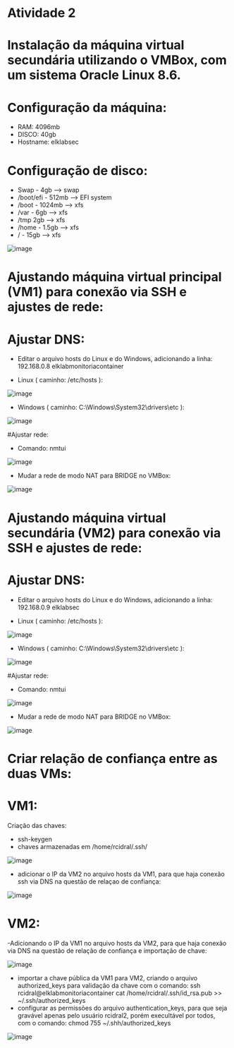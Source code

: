 # Atividade 2

# Instalação da máquina virtual secundária utilizando o VMBox, com um sistema Oracle Linux 8.6.

# Configuração da máquina:
-	RAM: 4096mb
-	DISCO: 40gb
-	Hostname: elklabsec

# Configuração de disco:
-	Swap - 4gb --> swap
-	/boot/efi - 512mb --> EFI system
-	/boot - 1024mb --> xfs
-	/var - 6gb --> xfs
-	/tmp 2gb --> xfs
-	/home - 1.5gb --> xfs
-	/ - 15gb --> xfs

![image](https://user-images.githubusercontent.com/108689845/180467911-89067c7d-69ed-4ca0-886e-8f341941a946.png)

# Ajustando máquina virtual principal (VM1) para conexão via SSH e ajustes de rede:

# Ajustar DNS:
-	Editar o arquivo hosts do Linux e do Windows, adicionando a linha: 192.168.0.8 elklabmonitoriacontainer

- Linux ( caminho: /etc/hosts ):

![image](https://user-images.githubusercontent.com/108689845/180335230-af577e3d-b6a5-4003-9d35-a99284e66972.png)

- Windows ( caminho: C:\Windows\System32\drivers\etc ): 

![image](https://user-images.githubusercontent.com/108689845/180335248-b18b591f-a5c9-4cf5-96dd-479b654af721.png)

#Ajustar rede:
- Comando: nmtui

![image](https://user-images.githubusercontent.com/108689845/180335266-da197ff6-6f78-4dfb-8743-243a7cffdccc.png)

- Mudar a rede de modo NAT para BRIDGE no VMBox:

![image](https://user-images.githubusercontent.com/108689845/180335318-8d3997d3-33aa-4106-a2e2-888b36eb9d38.png)

# Ajustando máquina virtual secundária (VM2) para conexão via SSH e ajustes de rede:

# Ajustar DNS:
-	Editar o arquivo hosts do Linux e do Windows, adicionando a linha: 192.168.0.9 elklabsec

- Linux ( caminho: /etc/hosts ):

![image](https://user-images.githubusercontent.com/108689845/180335481-37583712-d0e9-4807-8c23-d2cedde44269.png)

- Windows ( caminho: C:\Windows\System32\drivers\etc ): 

![image](https://user-images.githubusercontent.com/108689845/180335520-2adffe88-961d-4f41-b6fe-0f93876f5d3d.png)

#Ajustar rede:
- Comando: nmtui

![image](https://user-images.githubusercontent.com/108689845/180335552-aa68f40e-ae85-464f-afa8-2fd59738d7b1.png)

- Mudar a rede de modo NAT para BRIDGE no VMBox:

![image](https://user-images.githubusercontent.com/108689845/180335607-71f7ee95-1e1a-432c-804d-da4a287e92d3.png)

# Criar relação de confiança entre as duas VMs:

# VM1: 

Criação das chaves:
- ssh-keygen 
- chaves armazenadas em /home/rcidral/.ssh/

![image](https://user-images.githubusercontent.com/108689845/180104196-e4391865-15a5-4ff8-9cce-239d2a42d1e4.png)

- adicionar o IP da VM2 no arquivo hosts da VM1, para que haja conexão ssh via DNS na questão de relaçao de confiança:

![image](https://user-images.githubusercontent.com/108689845/180336198-0a3a8597-34bd-4be6-9860-945dfe49adff.png)

# VM2:

-Adicionando o IP da VM1 no arquivo hosts da VM2, para que haja conexão via DNS na questão de relação de confiança e importação de chave: 

![image](https://user-images.githubusercontent.com/108689845/180336469-79c06949-c22f-4be4-825b-7eb55b7ec81d.png)

- importar a chave pública da VM1 para VM2, criando o arquivo authorized_keys para validação da chave com o comando: ssh rcidral@elklabmonitoriacontainer cat /home/rcidral/.ssh/id_rsa.pub >> ~/.ssh/authorized_keys 
- configurar as permissões do arquivo authentication_keys, para que seja gravável apenas pelo usuário rcidral2, porém execultável por todos, com o comando: chmod  755 ~/.shh/authorized_keys

![image](https://user-images.githubusercontent.com/108689845/180337777-616fcca3-816d-48f2-81b7-22f62d332d6d.png)
